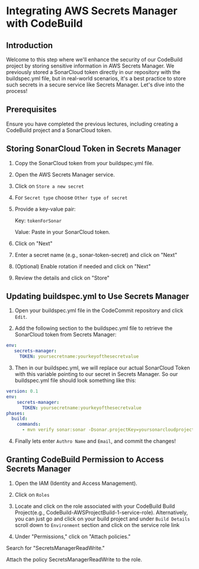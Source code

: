 # Integrating AWS Secrets Manager with CodeBuild
## Introduction
Welcome to this step where we'll enhance the security of our CodeBuild project by storing sensitive information in AWS Secrets Manager. We previously stored a SonarCloud token directly in our repository with the buildspec.yml file, but in real-world scenarios, it's a best practice to store such secrets in a secure service like Secrets Manager. Let's dive into the process!

## Prerequisites
Ensure you have completed the previous lectures, including creating a CodeBuild project and a SonarCloud token.

## Storing SonarCloud Token in Secrets Manager
1. Copy the SonarCloud token from your buildspec.yml file.

2. Open the AWS Secrets Manager service.

3. Click on `Store a new secret`

4. For `Secret type` choose `Other type of secret`

5. Provide a key-value pair:

   Key: `tokenForSonar`

   Value: Paste in your SonarCloud token.

6. Click on "Next"

7. Enter a secret name (e.g., sonar-token-secret) and click on "Next"

8. (Optional) Enable rotation if needed and click on "Next"

9. Review the details and click on "Store"

## Updating buildspec.yml to Use Secrets Manager
1. Open your buildspec.yml file in the CodeCommit repository and click `Edit`.

2. Add the following section to the buildspec.yml file to retrieve the SonarCloud token from Secrets Manager:

```yaml
env:
   secrets-manager:
     TOKEN: yoursecretname:yourkeyofthesecretvalue               
```

3. Then in our buildspec.yml, we will replace our actual SonarCloud Token with this variable pointing to our secret in Secrets Manager. So our buildspec.yml file should look something like this:

```yaml
version: 0.1
env:
    secrets-manager:
      TOKEN: yoursecretname:yourkeyofthesecretvalue 
phases:
  build:
    commands:
      - mvn verify sonar:sonar -Dsonar.projectKey=yoursonarcloudprojectkey -Dsonar.organization=yoursonarcloudorg -Dsonar.host.url=https://sonarcloud.io -Dsonar.login=$TOKEN
```

4. Finally lets enter `Authro Name` and `Email`, and commit the changes!


## Granting CodeBuild Permission to Access Secrets Manager
1. Open the IAM (Identity and Access Management).

2. Click on `Roles`

3. Locate and click on the role associated with your CodeBuild Build Project(e.g., CodeBuild-AWSProjectBuild-1-service-role). Alternatively, you can just go and click on your build project and under `Build Details` scroll down to `Environment` section and click on the service role link

4. Under "Permissions," click on "Attach policies."

Search for "SecretsManagerReadWrite."

Attach the policy SecretsManagerReadWrite to the role.




